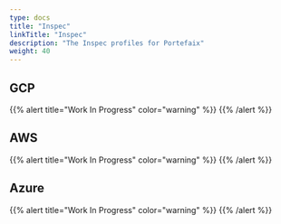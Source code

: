 ```yaml
---
type: docs
title: "Inspec"
linkTitle: "Inspec"
description: "The Inspec profiles for Portefaix"
weight: 40
---
```


## GCP

{{% alert title="Work In Progress" color="warning" %}}
{{% /alert %}}

## AWS

{{% alert title="Work In Progress" color="warning" %}}
{{% /alert %}}

## Azure

{{% alert title="Work In Progress" color="warning" %}}
{{% /alert %}}
